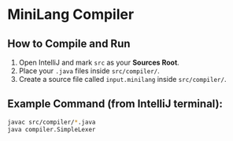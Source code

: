 # MiniLang Compiler

## How to Compile and Run

1. Open IntelliJ and mark `src` as your **Sources Root**.
2. Place your `.java` files inside `src/compiler/`.
3. Create a source file called `input.minilang` inside `src/compiler/`.

## Example Command (from IntelliJ terminal):

```bash
javac src/compiler/*.java
java compiler.SimpleLexer
